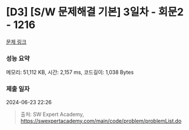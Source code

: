 # [D3] [S/W 문제해결 기본] 3일차 - 회문2 - 1216 

[문제 링크](https://swexpertacademy.com/main/code/problem/problemDetail.do?contestProbId=AV14Rq5aABUCFAYi) 

### 성능 요약

메모리: 51,112 KB, 시간: 2,157 ms, 코드길이: 1,038 Bytes

### 제출 일자

2024-06-23 22:26



> 출처: SW Expert Academy, https://swexpertacademy.com/main/code/problem/problemList.do